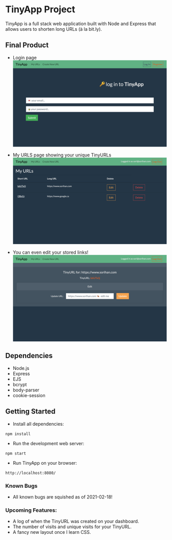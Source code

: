 # TinyApp Project

TinyApp is a full stack web application built with Node and Express that allows users to shorten long URLs (à la bit.ly).

## Final Product

* Login page
!["Login page"](https://github.com/hansori01/tinyapp/blob/master/docs/TinyUrl01.png?raw=true)

* My URLS page showing your unique TinyURLs
!["My URLS page showing your unique TinyURLs"](https://github.com/hansori01/tinyapp/blob/master/docs/TinyUrl02.png?raw=true)

* You can even edit your stored links!
!["You can even edit your stored links!"](https://github.com/hansori01/tinyapp/blob/master/docs/TinyUrl03.png?raw=true)

## Dependencies

- Node.js
- Express
- EJS
- bcrypt
- body-parser
- cookie-session

## Getting Started

- Install all dependencies:
```
npm install
```

- Run the development web server:
```
npm start
```

- Run TinyApp on your browser:
```
http://localhost:8080/
```


### Known Bugs

- All known bugs are squished as of 2021-02-18!

### Upcoming Features:

* A log of when the TinyURL was created on your dashboard.
* The number of visits and unique visits for your TinyURL.
* A fancy new layout once I learn CSS.

 
